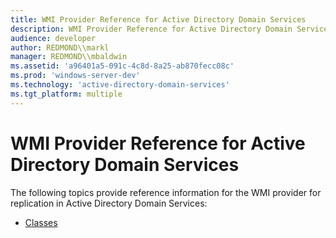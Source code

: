 ```yaml
---
title: WMI Provider Reference for Active Directory Domain Services
description: WMI Provider Reference for Active Directory Domain Services
audience: developer
author: REDMOND\\markl
manager: REDMOND\\mbaldwin
ms.assetid: 'a96401a5-091c-4c8d-8a25-ab870fecc08c'
ms.prod: 'windows-server-dev'
ms.technology: 'active-directory-domain-services'
ms.tgt_platform: multiple
---
```


# WMI Provider Reference for Active Directory Domain Services

The following topics provide reference information for the WMI provider for replication in Active Directory Domain Services:

-   [Classes](wmi-provider-classes-in-active-directory-domain-services.md)

 

 




